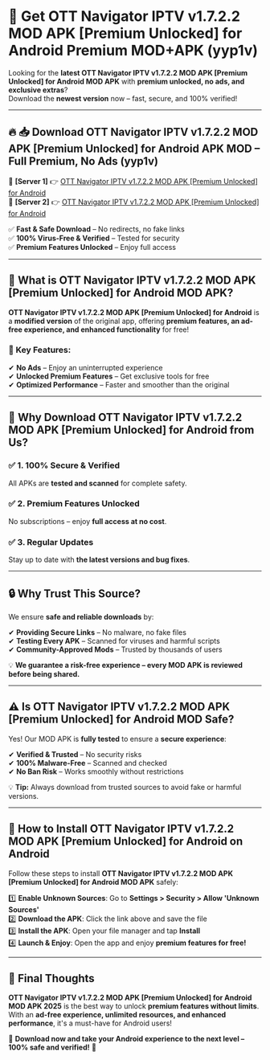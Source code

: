 # 🚀 Get OTT Navigator IPTV v1.7.2.2 MOD APK [Premium Unlocked] for Android Premium MOD+APK (yyp1v)  

Looking for the **latest OTT Navigator IPTV v1.7.2.2 MOD APK [Premium Unlocked] for Android MOD APK** with **premium unlocked, no ads, and exclusive extras**?  
Download the **newest version** now – fast, secure, and 100% verified!  

---

## 🔥 📥 Download OTT Navigator IPTV v1.7.2.2 MOD APK [Premium Unlocked] for Android APK MOD – Full Premium, No Ads (yyp1v)  

🔹 **[Server 1]** 👉 [OTT Navigator IPTV v1.7.2.2 MOD APK [Premium Unlocked] for Android](https://apkcomod.com?title=OTT_Navigator_IPTV_v1.7.2.2_MOD_APK_[Premium_Unlocked]_for_Android)  
🔹 **[Server 2]** 👉 [OTT Navigator IPTV v1.7.2.2 MOD APK [Premium Unlocked] for Android](https://apkcomod.com?title=OTT_Navigator_IPTV_v1.7.2.2_MOD_APK_[Premium_Unlocked]_for_Android)  

✅ **Fast & Safe Download** – No redirects, no fake links  
✅ **100% Virus-Free & Verified** – Tested for security  
✅ **Premium Features Unlocked** – Enjoy full access  

---

## 📌 What is OTT Navigator IPTV v1.7.2.2 MOD APK [Premium Unlocked] for Android MOD APK?  

**OTT Navigator IPTV v1.7.2.2 MOD APK [Premium Unlocked] for Android** is a **modified version** of the original app, offering **premium features, an ad-free experience, and enhanced functionality** for free!  

### 🔹 Key Features:  
✔ **No Ads** – Enjoy an uninterrupted experience  
✔ **Unlocked Premium Features** – Get exclusive tools for free  
✔ **Optimized Performance** – Faster and smoother than the original  

---

## 🌟 Why Download OTT Navigator IPTV v1.7.2.2 MOD APK [Premium Unlocked] for Android from Us?  

### ✅ 1. 100% Secure & Verified  
All APKs are **tested and scanned** for complete safety.  

### ✅ 2. Premium Features Unlocked  
No subscriptions – enjoy **full access at no cost**.  

### ✅ 3. Regular Updates  
Stay up to date with **the latest versions and bug fixes**.  

---

## 🔒 Why Trust This Source?  

We ensure **safe and reliable downloads** by:  

✔ **Providing Secure Links** – No malware, no fake files  
✔ **Testing Every APK** – Scanned for viruses and harmful scripts  
✔ **Community-Approved Mods** – Trusted by thousands of users  

💡 **We guarantee a risk-free experience – every MOD APK is reviewed before being shared.**  

---

## ⚠️ Is OTT Navigator IPTV v1.7.2.2 MOD APK [Premium Unlocked] for Android MOD Safe?  

Yes! Our MOD APK is **fully tested** to ensure a **secure experience**:  

✔ **Verified & Trusted** – No security risks  
✔ **100% Malware-Free** – Scanned and checked  
✔ **No Ban Risk** – Works smoothly without restrictions  

💡 **Tip:** Always download from trusted sources to avoid fake or harmful versions.  

---

## 📲 How to Install OTT Navigator IPTV v1.7.2.2 MOD APK [Premium Unlocked] for Android on Android  

Follow these steps to install **OTT Navigator IPTV v1.7.2.2 MOD APK [Premium Unlocked] for Android MOD APK** safely:  

1️⃣ **Enable Unknown Sources**: Go to **Settings > Security > Allow 'Unknown Sources'**  
2️⃣ **Download the APK**: Click the link above and save the file  
3️⃣ **Install the APK**: Open your file manager and tap **Install**  
4️⃣ **Launch & Enjoy**: Open the app and enjoy **premium features for free!**  

---

## 🚀 Final Thoughts  

**OTT Navigator IPTV v1.7.2.2 MOD APK [Premium Unlocked] for Android MOD APK 2025** is the best way to unlock **premium features without limits**. With an **ad-free experience, unlimited resources, and enhanced performance**, it's a must-have for Android users!  

🔻 **Download now and take your Android experience to the next level – 100% safe and verified!** 🔻
